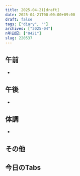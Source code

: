 ```yaml
---
title: 2025-04-21[draft]
date: 2025-04-21T00:00:00+09:00
draft: false
tags: ["diary", ""]
archives: ["2025-04"]
n年日記: ["0421"]
slug: 220537
---
```

## 午前
- 
## 午後
- 
## 体調
- 
## その他
## 今日のTabs